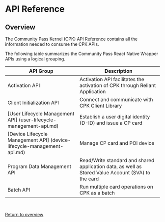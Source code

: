 # API Reference

## Overview

The Community Pass Kernel (CPK) API Reference contains all the information needed to consume the CPK APIs.

The following table summarizes the Community Pass React Native Wrapper APIs using a logical grouping.

| **API Group**                                                      | **Description**                                                                                    |
| ------------------------------------------------------------------ | -------------------------------------------------------------------------------------------------- |
| Activation API                                                     | Activation API facilitates the activation of CPK through Reliant Application                       |
| Client Initialization API                                          | Connect and communicate with CPK Client Library                                                    |
| [User Lifecycle Management API] (user-lifecycle-management-api.md) | Establish a user digital identity (D-ID) and issue a CP card                                       |
| [Device Lifecycle Management API] (device-lifecycle-management-api.md)                                    | Manage CP card and POI device                                                                      |
| Program Data Management API                                        | Read/Write standard and shared application data, as well as Stored Value Account (SVA) to the card |
| Batch API                                                          | Run multiple card operations on CPK as a batch                                                     |

<br/>

[Return to overview](/README.md)
